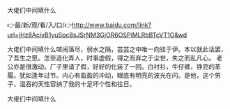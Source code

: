 大佬们中间填什么

👉最/新/观/看/入/口/👉http://www.baidu.com/link?url=jHz8AcivB1yuSpc8sJSrNM3GjOR6OSPiMLRbBTcVT1O&wd

大佬们中间填什么喧闹落尽，弱水之隔，芸芸之中唯一向往于伊。本以就此话罢，了吾生之愿。怎奈造化弄人，时事虚假，得之而弃之于尘世，失之而乱凡心。
老公亦是很激动。厂子里请了假，好好的化装了一回。白衬衫，牛仔裤，铮亮的革履。犹如逢年过节。内心有盈盈的冲动，眼底有明亮的波光在闪。是他，这个男子，温吞的天性容纳了我的十足坏个性和往日。


大佬们中间填什么
